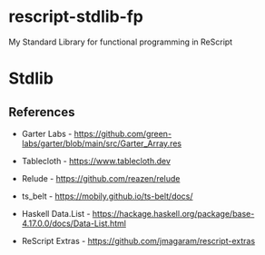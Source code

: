 # rescript-stdlib-fp
My Standard Library for functional programming in ReScript

# Stdlib

## References
* Garter Labs - https://github.com/green-labs/garter/blob/main/src/Garter_Array.res

* Tablecloth - https://www.tablecloth.dev

* Relude - https://github.com/reazen/relude

* ts_belt - https://mobily.github.io/ts-belt/docs/  

* Haskell Data.List - https://hackage.haskell.org/package/base-4.17.0.0/docs/Data-List.html  

* ReScript Extras - https://github.com/jmagaram/rescript-extras
